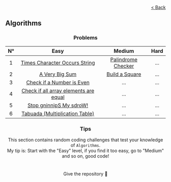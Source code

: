 <p align="right">
  <a href="/README.md">< Back</a>
</p>

<h2>Algorithms</h2>

<h3 align="center">Problems</h3>

<div align="center">

| N° | Easy 	| Medium 	| Hard 	|
|:---: |:---:	|:---:	|:---:	|
| 1 | [Times Character Occurs String](./times-character-occurs-string/problem.md)	| [Palindrome Checker](./palindrome-checker/problem.md) 	| ... 	|
| 2 | [A Very Big Sum](./a-very-big-sum/problem.md) 	| [Build a Square](./build-a-square/problem.md) | ... 	|
| 3 | [Check if a Number is Even](./check-if-a-number-is-even/problem.md) | ... | ... |
| 4 | [Check if all array elements are equal](./check-if-all-array-elements-are-equal/problem.md) | ... | ... |
| 5 | [Stop gninnipS My sdroW!](./stop-gninnips-my-sdrow/problem.md) | ... | ... |
| 6 | [Tabuada (Multiplication Table)](./tabuada/problem.md) | ... | ... |

</div>

<h3 align="center">Tips</h3>

<p align="center">This section contains random coding challenges that test your knowledge of <code>Algorithms</code>.<br> My tip is: Start with the "Easy" level, if you find it too easy, go to "Medium" and so on, good code!</p>

#

<p align="center">Give the repository 🌟<p>
